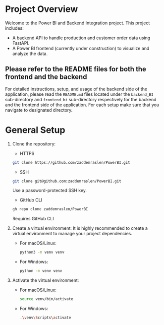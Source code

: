 # Project Overview

Welcome to the Power BI and Backend Integration project. This project includes:

- A backend API to handle production and customer order data using FastAPI.
- A Power BI frontend (currently under construction) to visualize and analyze the data.


## Please refer to the README files for both the frontend and the backend

For detailed instructions, setup, and usage of the backend side of the application, please read the `README.md` files located under the `backend_BI` sub-directory and `frontend_bi` sub-directory respectively for the backend and the frontend side of the application. For each setup make sure that you navigate to designated directory.

# General Setup

1. Clone the repository:
    - HTTPS
    ```bash
    git clone https://github.com/zaddemraslen/PowerBI.git
    ```

    - SSH
    ```bash
    git clone git@github.com:zaddemraslen/PowerBI.git
    ```
    Use a password-protected SSH key.

    - GitHub CLI 
    ```bash
    gh repo clone zaddemraslen/PowerBI
    ```
    Requires GitHub CLI
2. Create a virtual environment:
    It is highly recommended to create a virtual environment to manage your project dependencies.

    - For macOS/Linux:
      ```bash
      python3 -m venv venv
      ```
    - For Windows:
      ```bash
      python -m venv venv
      ```

3. Activate the virtual environment:
    - For macOS/Linux:
      ```bash
      source venv/bin/activate
      ```
    - For Windows:
      ```bash
      .\venv\Scripts\activate
      ```
